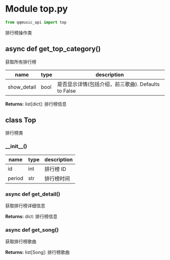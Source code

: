 # Module top.py

```python
from qqmusic_api import top
```

排行榜操作类

## async def get_top_category()

获取所有排行榜

| name | type | description |
| - | - | - |
| show_detail | bool | 是否显示详情(包括介绍，前三歌曲). Defaults to False |

**Returns:** list[dict]: 排行榜信息

## class Top

排行榜类

### \_\_init\_\_()

| name | type | description |
| - | - | - |
| id | int | 排行榜 ID |
| period | str | 排行榜时间 |

### async def get_detail()

获取排行榜详细信息

**Returns:** dict: 排行榜信息

### async def get_song()

获取排行榜歌曲

**Returns:** list[Song]: 排行榜歌曲
